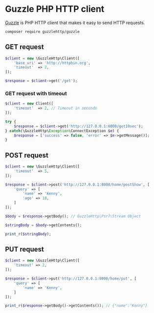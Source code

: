 # Guzzle PHP HTTP client

[Guzzle](https://github.com/guzzle/guzzle) is PHP HTTP client that makes it easy to send HTTP requests.

```bash
composer require guzzlehttp/guzzle
```

## GET request

```php
$client = new \GuzzleHttp\Client([
    'base_uri' => 'http://httpbin.org',
    'timeout'  => 2,
]);

$response = $client->get('/get');
```

### GET request with timeout

```php
$client = new Client([
    'timeout'  => 2, // Timeout in seconds
]);

try {
    $response = $client->get('http://127.0.0.1:8000/get10sec');
} catch(\GuzzleHttp\Exception\ConnectException $e) {
    $response = ['success' => false, 'error' => $e->getMessage()];
}
```

## POST request

```php
$client = new \GuzzleHttp\Client([
    'timeout'  => 5,
]);

$response = $client->post('http://127.0.0.1:8000/home/postShow', [
    'query' => [
        'name' => 'Kenny',
        'age' => 18,
    ]
]);

$body = $response->getBody(); // GuzzleHttp\Psr7\Stream Object

$stringBody = $body->getContents();

print_r($stringBody);
```

## PUT request

```php
$client = new \GuzzleHttp\Client([
    'timeout' => 2,
]);

$response = $client->put('http://127.0.0.1:8000/home/put', [
    'query' => [
        'name' => 'Kenny',
    ]
]);

print_r($response->getBody()->getContents()); // {"name":"Kenny"}
```
